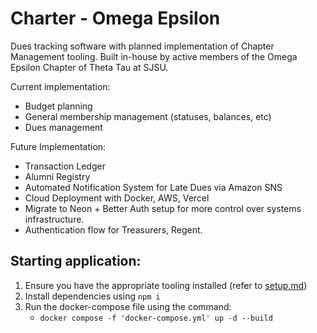 # Charter - Omega Epsilon
Dues tracking software with planned implementation of Chapter Management tooling. Built in-house by active members of the Omega Epsilon Chapter of Theta Tau at SJSU.

Current implementation:
- Budget planning
- General membership management (statuses, balances, etc)
- Dues management

Future Implementation:
- Transaction Ledger
- Alumni Registry
- Automated Notification System for Late Dues via Amazon SNS
- Cloud Deployment with Docker, AWS, Vercel
- Migrate to Neon + Better Auth setup for more control over systems infrastructure.
- Authentication flow for Treasurers, Regent.

## Starting application:

1. Ensure you have the appropriate tooling installed (refer to [setup.md](/docs/setup.md))
2. Install dependencies using ``npm i``
3. Run the docker-compose file using the command: 
    - ```docker compose -f 'docker-compose.yml' up -d --build ```